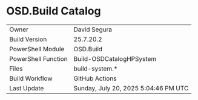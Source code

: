 ﻿# OSD.Build Catalog

| | |
|-|-|
| Owner | David Segura |
| Build Version | 25.7.20.2 |
| PowerShell Module | OSD.Build |
| PowerShell Function | Build-OSDCatalogHPSystem |
| Files | build-system.* |
| Build Workflow | GitHub Actions |
| Last Update | Sunday, July 20, 2025 5:04:46 PM UTC |
